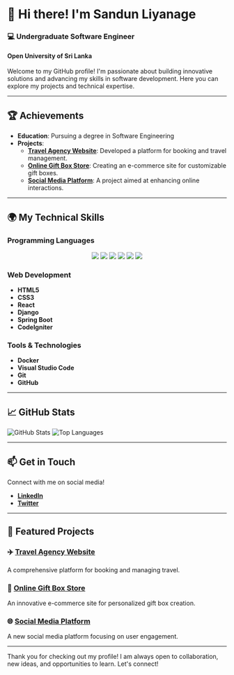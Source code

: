 # 👋 Hi there! I'm Sandun Liyanage

### 💻 Undergraduate Software Engineer
#### Open University of Sri Lanka

Welcome to my GitHub profile! I'm passionate about building innovative solutions and advancing my skills in software development. Here you can explore my projects and technical expertise.

---

## 🏆 Achievements
- **Education**: Pursuing a degree in Software Engineering
- **Projects**:
  - **[Travel Agency Website](https://github.com/Sandun441/travel-agency)**: Developed a platform for booking and travel management.
  - **[Online Gift Box Store](https://github.com/Sandun441/gift-box-store)**: Creating an e-commerce site for customizable gift boxes.
  - **[Social Media Platform](https://github.com/Sandun441/social-media-platform)**: A project aimed at enhancing online interactions.

---

## 🌍 My Technical Skills

### Programming Languages
<p align="center">
  <img src="https://img.shields.io/badge/Python-40%25-3670A0?style=flat&logo=python&logoColor=white"/>
  <img src="https://img.shields.io/badge/JavaScript-25%25-F7DF1E?style=flat&logo=javascript&logoColor=black"/>
  <img src="https://img.shields.io/badge/C-15%25-00599C?style=flat&logo=c&logoColor=white"/>
  <img src="https://img.shields.io/badge/C++-10%25-00599C?style=flat&logo=cplusplus&logoColor=white"/>
  <img src="https://img.shields.io/badge/Java-5%25-007396?style=flat&logo=java&logoColor=white"/>
  <img src="https://img.shields.io/badge/SQL-5%25-4479A1?style=flat&logo=postgresql&logoColor=white"/>
</p>

### Web Development
- **HTML5**
- **CSS3**
- **React**
- **Django**
- **Spring Boot**
- **CodeIgniter**

### Tools & Technologies
- **Docker**
- **Visual Studio Code**
- **Git**
- **GitHub**

---

## 📈 GitHub Stats
![GitHub Stats](https://github-readme-stats.vercel.app/api?username=Sandun441&show_icons=true&theme=tokyonight)
![Top Languages](https://github-readme-stats.vercel.app/api/top-langs/?username=Sandun441&layout=compact&theme=tokyonight)

---

## 📫 Get in Touch

Connect with me on social media!
- **[LinkedIn](https://www.linkedin.com/in/sandun-liyanage)**
- **[Twitter](https://twitter.com/SandunLiyanage)**

---

## 📜 Featured Projects

### ✈️ [Travel Agency Website](https://github.com/Sandun441/travel-agency)
A comprehensive platform for booking and managing travel.

### 🎁 [Online Gift Box Store](https://github.com/Sandun441/gift-box-store)
An innovative e-commerce site for personalized gift box creation.

### 🌐 [Social Media Platform](https://github.com/Sandun441/social-media-platform)
A new social media platform focusing on user engagement.

---

Thank you for checking out my profile! I am always open to collaboration, new ideas, and opportunities to learn. Let's connect!
